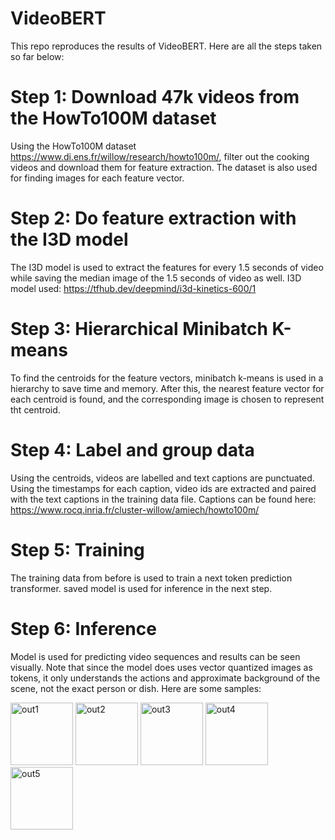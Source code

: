 # VideoBERT
This repo reproduces the results of VideoBERT. Here are all the steps taken so far below:

# Step 1: Download 47k videos from the HowTo100M dataset
Using the HowTo100M dataset https://www.di.ens.fr/willow/research/howto100m/, filter out the cooking videos and download them for feature extraction. The dataset is also used for finding images for each feature vector.

# Step 2: Do feature extraction with the I3D model
The I3D model is used to extract the features for every 1.5 seconds of video while saving the median image of the 1.5 seconds of video as well. I3D model used: https://tfhub.dev/deepmind/i3d-kinetics-600/1

# Step 3: Hierarchical Minibatch K-means
To find the centroids for the feature vectors, minibatch k-means is used in a hierarchy to save time and memory. After this, the nearest feature vector for each centroid is found, and the corresponding image is chosen to represent tht centroid.

# Step 4: Label and group data
Using the centroids, videos are labelled and text captions are punctuated. Using the timestamps for each caption, video ids are extracted and paired with the text captions in the training data file. Captions can be found here: https://www.rocq.inria.fr/cluster-willow/amiech/howto100m/

# Step 5: Training
The training data from before is used to train a next token prediction transformer. saved model is used for inference in the next step.

# Step 6: Inference
Model is used for predicting video sequences and results can be seen visually. Note that since the model does uses vector quantized images as tokens, it only understands the actions and approximate background of the scene, not the exact person or dish. Here are some samples:

<img src="https://github.com/ammesatyajit/videobert/blob/master/results/out-vid-40071.jpg" alt="out1" width="100"/>
<img src="https://github.com/ammesatyajit/videobert/blob/master/results/out-vid-40171.jpg" alt="out2" width="100"/>
<img src="https://github.com/ammesatyajit/videobert/blob/master/results/out-vid-40371.jpg" alt="out3" width="100"/>
<img src="https://github.com/ammesatyajit/videobert/blob/master/results/out-vid-42671.jpg" alt="out4" width="100"/>
<img src="https://github.com/ammesatyajit/videobert/blob/master/results/out-vid-44471.jpg" alt="out5" width="100"/>
